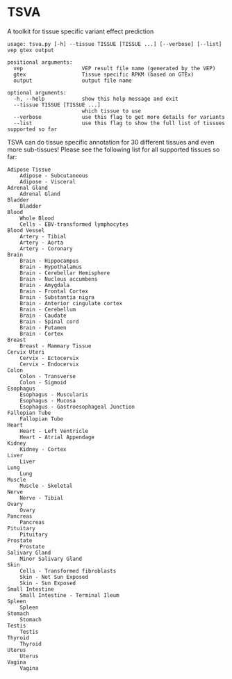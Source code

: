 # TSVA
A toolkit for tissue specific variant effect prediction
```
usage: tsva.py [-h] --tissue TISSUE [TISSUE ...] [--verbose] [--list] vep gtex output

positional arguments:
  vep                   VEP result file name (generated by the VEP)
  gtex                  Tissue specific RPKM (based on GTEx)
  output                output file name

optional arguments:
  -h, --help            show this help message and exit
  --tissue TISSUE [TISSUE ...]
                        which tissue to use
  --verbose             use this flag to get more details for variants
  --list                use this flag to show the full list of tissues supported so far
```

TSVA can do tissue specific annotation for 30 different tissues and even more sub-tissues!
Please see the following list for all supported tissues so far:

    Adipose Tissue
        Adipose - Subcutaneous
        Adipose - Visceral
    Adrenal Gland
        Adrenal Gland
    Bladder
        Bladder
    Blood
        Whole Blood
        Cells - EBV-transformed lymphocytes
    Blood Vessel
        Artery - Tibial
        Artery - Aorta
        Artery - Coronary
    Brain
        Brain - Hippocampus
        Brain - Hypothalamus
        Brain - Cerebellar Hemisphere
        Brain - Nucleus accumbens
        Brain - Amygdala
        Brain - Frontal Cortex
        Brain - Substantia nigra
        Brain - Anterior cingulate cortex
        Brain - Cerebellum
        Brain - Caudate
        Brain - Spinal cord
        Brain - Putamen
        Brain - Cortex
    Breast
        Breast - Mammary Tissue
    Cervix Uteri
        Cervix - Ectocervix
        Cervix - Endocervix
    Colon
        Colon - Transverse
        Colon - Sigmoid
    Esophagus
        Esophagus - Muscularis
        Esophagus - Mucosa
        Esophagus - Gastroesophageal Junction
    Fallopian Tube
        Fallopian Tube
    Heart
        Heart - Left Ventricle
        Heart - Atrial Appendage
    Kidney
        Kidney - Cortex
    Liver
        Liver
    Lung
        Lung
    Muscle
        Muscle - Skeletal
    Nerve
        Nerve - Tibial
    Ovary
        Ovary
    Pancreas
        Pancreas
    Pituitary
        Pituitary
    Prostate
        Prostate
    Salivary Gland
        Minor Salivary Gland
    Skin
        Cells - Transformed fibroblasts
        Skin - Not Sun Exposed
        Skin - Sun Exposed
    Small Intestine
        Small Intestine - Terminal Ileum
    Spleen
        Spleen
    Stomach
        Stomach
    Testis
        Testis
    Thyroid
        Thyroid
    Uterus
        Uterus
    Vagina
        Vagina

